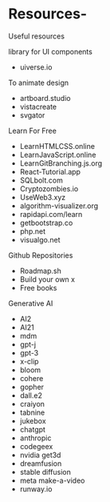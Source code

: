 # Resources-
Useful resources 




library for UI components
<ul>
  <li> uiverse.io
</ul>

To animate design
<ul>
  <li> artboard.studio
  <li> vistacreate
  <li> svgator
</ul>

Learn For Free
<ul>
  <li> LearnHTMLCSS.online
  <li> LearnJavaScript.online
  <li> LearnGitBranching.js.org
  <li> React-Tutorial.app
  <li> SQLbolt.com
  <li> Cryptozombies.io
  <li> UseWeb3.xyz
  <li> algorithm-visualizer.org
  <li> rapidapi.com/learn
  <li> getbootstrap.co
  <li> php.net
  <li> visualgo.net
</ul>

Github Repositories
<ul>
  <li> Roadmap.sh
  <li> Build your own x
  <li> Free books
</ul>

Generative AI
<ul>
  <li> AI2
  <li> AI21
  <li> mdm
  <li> gpt-j
  <li> gpt-3
  <li> x-clip
  <li> bloom
  <li> cohere
  <li> gopher
  <li> dall.e2
  <li> craiyon
  <li> tabnine
  <li> jukebox
  <li> chatgpt
  <li> anthropic
  <li> codegeex
  <li> nvidia get3d
  <li> dreamfusion
  <li> stable diffusion
  <li> meta make-a-video
  <li> runway.io
</ul> 





